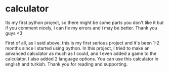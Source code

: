# calculator
Its my first python project, so there might be some parts you don't like it but if you comment nicely, i can fix my errors and i may be better. Thank you guys <3

First of all, as I said above, this is my first serious project and it's been 1-2 months since I started using python. 
In this project, I tried to make an advanced calculator as much as I could, and I even added a game to the calculator. 
I also added 2 language options. You can use this calculator in english and turkish. Thank you for reading and supporting.

